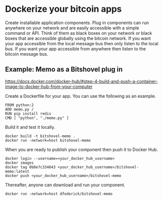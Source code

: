 # Dockerize your bitcoin apps
Create installable application components. Plug in components can run anywhere on your network
and are easily accessible with a simple command or API. 
Think of them as black boxes on your network or black boxes that are accessible globally using the bitcoin network.
If you want your app accessible from the local message bus then only listen to the local bus.
If you want your app accessible from anywhere then listen to the bitcoin message bus.

## Example: Memo as a Bitshovel plug in

https://docs.docker.com/docker-hub/#step-4-build-and-push-a-container-image-to-docker-hub-from-your-computer

Create a Dockerfile for your app. You can use the following as an example.
```
FROM python:2
ADD memo.py /
RUN pip install redis
CMD [ "python", "./memo.py" ]
```
Build it and test it locally.
```
docker build -t bitshovel-memo .
docker run -network=host bitshovel-memo
```
When you are ready to publish your component then push it to Docker Hub.
```
docker login --username=<your_docker_hub_username>
docker images
docker tag 0b8e7c334643 <your_docker_hub_username>/bitshovel-memo:latest
docker push <your_docker_hub_username>/bitshovel-memo
```
Thereafter, anyone can download and run your component.
```
docker run -network=host dfoderick/bitshovel-memo
```
